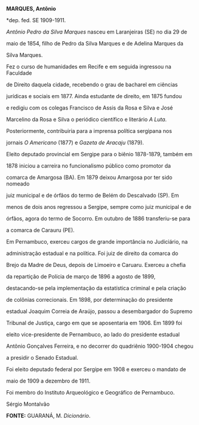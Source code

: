**MARQUES, Antônio**



\*dep. fed. SE 1909-1911.



*Antônio Pedro da Silva Marques* nasceu em Laranjeiras (SE) no dia 29 de

maio de 1854, filho de Pedro da Silva Marques e de Adelina Marques da

Silva Marques.



Fez o curso de humanidades em Recife e em seguida ingressou na Faculdade

de Direito daquela cidade, recebendo o grau de bacharel em ciências

jurídicas e sociais em 1877. Ainda estudante de direito, em 1875 fundou

e redigiu com os colegas Francisco de Assis da Rosa e Silva e José

Marcelino da Rosa e Silva o periódico científico e literário *A Luta*.

Posteriormente, contribuiria para a imprensa política sergipana nos

jornais *O Americano* (1877) e *Gazeta de Aracaju* (1879).



Eleito deputado provincial em Sergipe para o biênio 1878-1879, também em

1878 iniciou a carreira no funcionalismo público como promotor da

comarca de Amargosa (BA). Em 1879 deixou Amargosa por ter sido nomeado

juiz municipal e de órfãos do termo de Belém do Descalvado (SP). Em

menos de dois anos regressou a Sergipe, sempre como juiz municipal e de

órfãos, agora do termo de Socorro. Em outubro de 1886 transferiu-se para

a comarca de Carauru (PE).



Em Pernambuco, exerceu cargos de grande importância no Judiciário, na

administração estadual e na política. Foi juiz de direito da comarca do

Brejo da Madre de Deus, depois de Limoeiro e Caruaru. Exerceu a chefia

da repartição de Polícia de março de 1896 a agosto de 1899,

destacando-se pela implementação da estatística criminal e pela criação

de colônias correcionais. Em 1898, por determinação do presidente

estadual Joaquim Correia de Araújo, passou a desembargador do Supremo

Tribunal de Justiça, cargo em que se aposentaria em 1906. Em 1899 foi

eleito vice-presidente de Pernambuco, ao lado do presidente estadual

Antônio Gonçalves Ferreira, e no decorrer do quadriênio 1900-1904 chegou

a presidir o Senado Estadual.



Foi eleito deputado federal por Sergipe em 1908 e exerceu o mandato de

maio de 1909 a dezembro de 1911.



Foi membro do Instituto Arqueológico e Geográfico de Pernambuco.



Sérgio Montalvão



**FONTE:** GUARANÁ, M. *Dicionário*.

